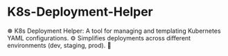 # K8s-Deployment-Helper
☸️ K8s Deployment Helper: A tool for managing and templating Kubernetes YAML configurations. ⚙️ Simplifies deployments across different environments (dev, staging, prod). 🚀
